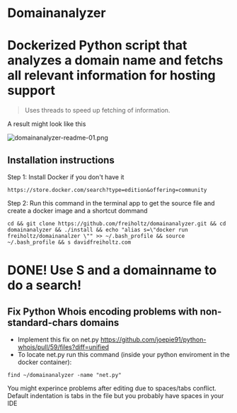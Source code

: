 # Domainanalyzer
# Dockerized Python script that analyzes a domain name and fetchs all relevant information for hosting support

> Uses threads to speed up fetching of information.

A result might look like this

![domainanalyzer-readme-01.png](https://github.com/freiholtz/domainanalyzer/raw/master/docs/domainanalyzer-readme-01.png)


## Installation instructions

Step 1: Install Docker if you don't have it
```
https://store.docker.com/search?type=edition&offering=community
```

Step 2: Run this command in the terminal app to get the source file and create a docker image and a shortcut dommand
```
cd && git clone https://github.com/freiholtz/domainanalyzer.git && cd domainanalyzer && ./install && echo "alias s=\"docker run freiholtz/domainanalzer \"" >> ~/.bash_profile && source ~/.bash_profile && s davidfreiholtz.com
```

# DONE! Use S and a domainname to do a search!

## Fix Python Whois encoding problems with non-standard-chars domains

* Implement this fix on net.py https://github.com/joepie91/python-whois/pull/59/files?diff=unified
* To locate net.py run this command (inside your python enviroment in the docker container):
```
find ~/domainanalyzer -name "net.py"
```
You might experince problems after editing due to spaces/tabs conflict.
Default indentation is tabs in the file but you probably have spaces in your IDE
